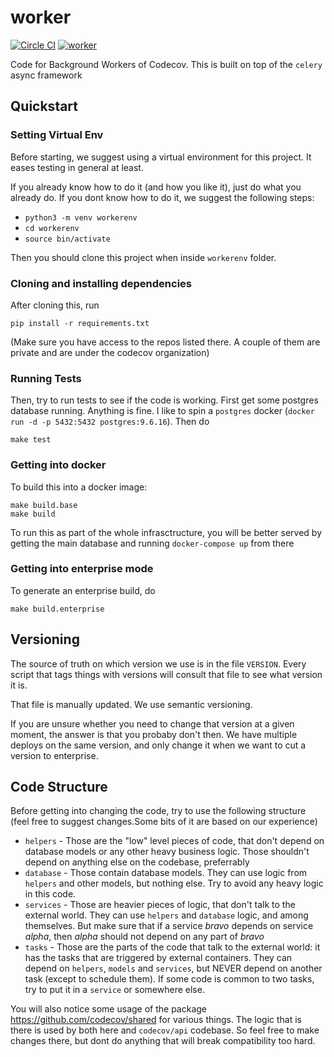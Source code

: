 # worker

[![Circle CI](https://circleci.com/gh/codecov/worker.png?style=badge&circle-token=885f572a99c95211064d4b97deb1de96e84e1352)](https://circleci.com/gh/codecov/worker) [![worker](https://codecov.io/github/codecov/worker/coverage.svg?branch=master&token=BWTOrjBaE5)](https://codecov.io/github/codecov/worker)


Code for Background Workers of Codecov. This is built on top of the `celery` async framework

## Quickstart

### Setting Virtual Env

Before starting, we suggest using a virtual environment for this project. It eases testing in general at least.

If you already know how to do it (and how you like it), just do what you already do. If you dont know how to do it, we suggest the following steps:

- `python3 -m venv workerenv`
- `cd workerenv`
- `source bin/activate`

Then you should clone this project when inside `workerenv` folder.

### Cloning and installing dependencies

After cloning this, run

```
pip install -r requirements.txt
```
(Make sure you have access to the repos listed there. A couple of them are private and are under the codecov organization)

### Running Tests

Then, try to run tests to see if the code is working. First get some postgres database running. Anything is fine. I like to spin a `postgres` docker (`docker run -d -p 5432:5432 postgres:9.6.16`). Then do

```
make test
```

### Getting into docker

To build this into a docker image:

```
make build.base
make build
```

To run this as part of the whole infrasctructure, you will be better served by getting the main database and running `docker-compose up` from there

### Getting into enterprise mode

To generate an enterprise build, do

```
make build.enterprise
```

## Versioning

The source of truth on which version we use is in the file `VERSION`. Every script that tags things with versions will consult that file to see what version it is.

That file is manually updated. We use semantic versioning.

If you are unsure whether you need to change that version at a given moment, the answer is that you probaby don't then. We have multiple deploys on the same version, and only change it when we want to cut a version to enterprise.

## Code Structure

Before getting into changing the code, try to use the following structure (feel free to suggest changes.Some bits of it are based on our experience)

- `helpers` - Those are the "low" level pieces of code, that don't depend on database models or any other heavy business logic. Those shouldn't depend on anything else on the codebase, preferrably
- `database` - Those contain database models. They can use logic from `helpers` and other models, but nothing else. Try to avoid any heavy logic in this code.
- `services` - Those are heavier pieces of logic, that don't talk to the external world. They can use `helpers` and `database` logic, and among themselves. But make sure that if a service _bravo_ depends on service _alpha_, then _alpha_ should not depend on any part of _bravo_
- `tasks` - Those are the parts of the code that talk to the external world: it has the tasks that are triggered by external containers. They can depend on `helpers`, `models` and `services`, but NEVER depend on another task (except to schedule them). If some code is common to two tasks, try to put it in a `service` or somewhere else.

You will also notice some usage of the package https://github.com/codecov/shared for various things. The logic that is there is used by both here and `codecov/api` codebase. So feel free to make changes there, but dont do anything that will break compatibility too hard.
